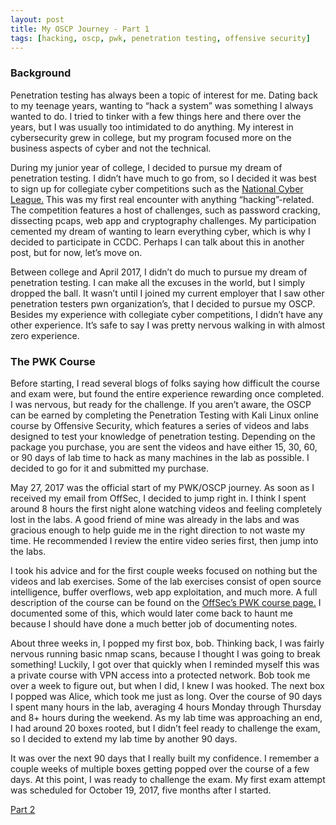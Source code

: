 ```yaml
---
layout: post
title: My OSCP Journey - Part 1
tags: [hacking, oscp, pwk, penetration testing, offensive security]
---
```

### Background
Penetration testing has always been a topic of interest for me. Dating back to my teenage years, wanting to “hack a system” was something I always wanted to do. I tried to tinker with a few things here and there over the years, but I was usually too intimidated to do anything. My interest in cybersecurity grew in college, but my program focused more on the business aspects of cyber and not the technical. 

During my junior year of college, I decided to pursue my dream of penetration testing. I didn’t have much to go from, so I decided it was best to sign up for collegiate cyber competitions such as the [National Cyber League.](https://nationalcyberleague.org) This was my first real encounter with anything “hacking”-related. The competition features a host of challenges, such as password cracking, dissecting pcaps, web app and cryptography challenges. My participation cemented my dream of wanting to learn everything cyber, which is why I decided to participate in CCDC. Perhaps I can talk about this in another post, but for now, let’s move on.

Between college and April 2017, I didn’t do much to pursue my dream of penetration testing. I can make all the excuses in the world, but I simply dropped the ball. It wasn’t until I joined my current employer that I saw other penetration testers pwn organization’s, that I decided to pursue my OSCP. Besides my experience with collegiate cyber competitions, I didn’t have any other experience. It’s safe to say I was pretty nervous walking in with almost zero experience.

### The PWK Course

Before starting, I read several blogs of folks saying how difficult the course and exam were, but found the entire experience rewarding once completed. I was nervous, but ready for the challenge. If you aren’t aware, the OSCP can be earned by completing the Penetration Testing with Kali Linux online course by Offensive Security, which features a series of videos and labs designed to test your knowledge of penetration testing. Depending on the package you purchase, you are sent the videos and have either 15, 30, 60, or 90 days of lab time to hack as many machines in the lab as possible. I decided to go for it and submitted my purchase.

May 27, 2017 was the official start of my PWK/OSCP journey. As soon as I received my email from OffSec, I decided to jump right in. I think I spent around 8 hours the first night alone watching videos and feeling completely lost in the labs. A good friend of mine was already in the labs and was gracious enough to help guide me in the right direction to not waste my time. He recommended I review the entire video series first, then jump into the labs. 

I took his advice and for the first couple weeks focused on nothing but the videos and lab exercises. Some of the lab exercises consist of open source intelligence, buffer overflows, web app exploitation, and much more. A full description of the course can be found on the [OffSec’s PWK course page.](https://www.offensive-security.com/information-security-training/penetration-testing-training-kali-linux/) I documented some of this, which would later come back to haunt me because I should have done a much better job of documenting notes.

About three weeks in, I popped my first box, bob. Thinking back, I was fairly nervous running basic nmap scans, because I thought I was going to break something! Luckily, I got over that quickly when I reminded myself this was a private course with VPN access into a protected network. Bob took me over a week to figure out, but when I did, I knew I was hooked. The next box I popped was Alice, which took me just as long. Over the course of 90 days I spent many hours in the lab, averaging 4 hours Monday through Thursday and 8+ hours during the weekend. As my lab time was approaching an end, I had around 20 boxes rooted, but I didn’t feel ready to challenge the exam, so I decided to extend my lab time by another 90 days.

It was over the next 90 days that I really built my confidence. I remember a couple weeks of multiple boxes getting popped over the course of a few days. At this point, I was ready to challenge the exam. My first exam attempt was  scheduled for October 19, 2017, five months after I started.

[Part 2](2018-07-14-my-oscp-journey-2.md)
